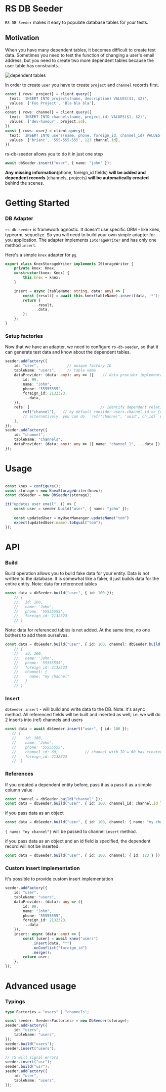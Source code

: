 # RS DB Seeder

`RS DB Seeder` makes it easy to populate database tables for your tests.

## Motivation

When you have many dependent tables, it becomes difficult to create test data. Sometimes you need to test the function
of changing a user's email address, but you need to create two more dependent tables because the user table has 
constraints.

![dependent tables](https://github.com/radzserg/rs-db-seeder/blob/master/docs/dependent_tables_hor.png)

In order to create `user` you have to create `project` and `channel` records first.

```typescript
const { rows: project} = client.query({
  text: 'INSERT INTO projects(name, description) VALUES($1, $2)',
  values: ['Foo Project', 'Bla bla bla'],
})
const { rows: channel} = client.query({
  text: 'INSERT INTO channels(name, project_id) VALUES($1, $2)',
  values: ['dev-hunour', project.id],
})
const { rows: user} = client.query({
  text: 'INSERT INTO users(name, phone, foreign_id, channel_id) VALUES($1, $2)',
  values: ['brianc', '555-555-555', 123 channel.id],
})
```

rs-db-seeder allows you to do it in just one step

```typescript
await dbSeeder.insert("user", { name: "john" });
```

**Any missing information**(phone, foreign_id fields) **will be added and dependent records** (channels, projects) 
**will be automatically created** behind the scenes.

# Getting Started

### DB Adapter

`rs-db-seeder` is framework agnostic. It doesn't use specific ORM - like knex, typeorm, sequelize. So you will need 
to build your own simple adapter for you application. The adapter implements `IStorageWriter` and has only one 
method `insert`.

Here's a simple `knex` adapter for `pg`.

```typescript
export class KnexStorageWriter implements IStorageWriter {
    private knex: Knex;
    constructor(knex: Knex) {
        this.knex = knex;
    }

    insert = async (tableName: string, data: any) => {
        const [result] = await this.knex(tableName).insert(data, '*');
        return {
            ...result,
            ...data,
        };
    };
}
```

### Setup factories

Now that we have an adapter, we need to configure `rs-db-seeder`, so that it can generate test data and know about 
the dependent tables.


```typescript
seeder.addFactory({
    id: "user",             // unique factory ID 
    tableName: "users",     // table name 
    dataProvider: (data: any): any => ({    // data provider implementation
        id: 99,
        name: "John",
        phone: "55555555",
        foreign_id: 2132323,
        ...data,
    }),
    refs: [                                // identify dependent relations
        ref("channel"),   // by default consider users.channel_id => {channel}.id 
        // alternatively  you can do  `ref("channel", 'uuid', ch_id)` users.ch_id => {channel}.uuid 
    ],
});
seeder.addFactory({
    id: "channel",
    tableName: "channels",
    dataProvider: (data: any): any => ({ name: "channel_1", ...data }),
});
```

# Usage

```typescript

const knex = configure();
const storage = new KnexStorageWriter(knex);
const dbSeeder = new DbSeeder(storage);

it("updates user email", () => {
    const user = seeder.build("user", { name: "john" });
    
    const updatedUser = myUserMananger.updateName("tom") 
    expect(updatedUser.name).toEqual("tom");
});
```

# API

### Build

Build operation allows you to build fake data for your entity. Data is not written to the database. It is somewhat
like a faker, it just builds data for the entire entity. Note: data for referenced tables


```typescript
const data = dbSeeder.build("user", { id: 100 });
    // {
    //   id: 100,
    //   name: 'John',
    //   phone: '55555555',
    //   foreign_id: 2132323
    // }
```
Note: data for referenced tables is not added. At the same time, no one bothers to add them ourselves.

```typescript
const data = dbSeeder.build("user", { id: 100, channel: dbSeeder.build("channel") });
    // {
    //   id: 100,
    //   name: 'John',
    //   phone: '55555555',
    //   foreign_id: 2132323
    //   channel: {
    //     name: "my channel"
    //   }
    // }
```

### Insert

`dbSeeder.insert` - will build and write data to the DB. Note: it's async method. All referenced fields will be built
and inserted as well, i.e. we will do 2 inserts into (ref) channels and users

```typescript
const data = await dbSeeder.insert("user", { id: 100 });
   // {
   //    id: 100,
   //    name: 'John',
   //    phone: '55555555',
   //    channel_id: 60,            // channel with ID = 60 has created
   //    foreign_id: 2132323
   //  }
```

### References

If you created a dependent entity before, pass it as a pass it as a simple column value

```typescript
const channel = dbSeeder.build("channel" });
const data = dbSeeder.build("user", { id: 100, channel_id: channel.id });
```

if you pass data as an object 
```typescript
const data = dbSeeder.build("user", { id: 100, channel: { name: "my channel"} });
```
`{ name: "my channel"}` will be passed to channel `insert` method.


if you pass data as an object and an id field is specified, the dependent record will not be inserted.
```typescript
const data = dbSeeder.build("user", { id: 100, channel: { id: 123 } });
```

### Custom insert implementation 

It's possible to provide custom insert implementation

```typescript
seeder.addFactory({
    id: "user",
    tableName: "users",
    dataProvider: (data): any => ({
        id: 99,
        name: "John",
        phone: "55555555",
        foreign_id: 2132323,
        ...data
    }),
    insert: async (data: any) => {
        const [user] = await knex("users")
            .insert(data, "*")
            .onConflict("foreign_id")
            .merge();
        return user;
    },
});
```

# Advanced usage

### Typings

```typescript
type Factories = "users" | "channels";

const seeder: Seeder<Factories> = new DbSeeder(storage);
seeder.addFactory({
    id: "users",
    tableName: "users",
});
seeder.build("users");
seeder.insert("users");

// TS will signal errors
seeder.insert("usr");
seeder.build("usr");
seeder.addFactory({
    id: "user",
    tableName: "users",
});
```